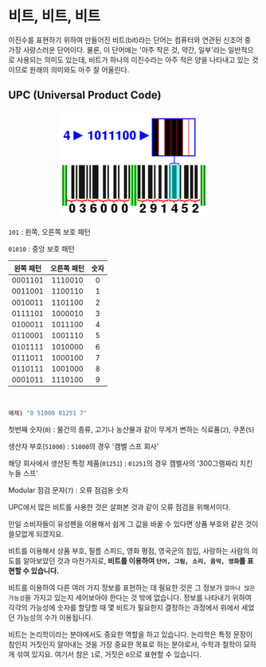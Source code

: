 # 비트, 비트, 비트

이진수를 표현하기 위하여 만들어진 비트(bit)라는 단어는 컴퓨터와 연관된 신조어 중 가장 사랑스러운 단어이다. 물론, 이 단어에는 '아주 작은 것, 약간, 일부'라는 일반적으로 사용되는 의미도 있는데, 비트가 하나의 이진수라는 아주 적은 양을 나타내고 있는 것이므로 원래의 의미와도 아주 잘 어울린다.

## UPC (Universal Product Code)

<p align="center">
  <img width="60%" src="./ch9_upc.png">
</p>

`101` : 왼쪽, 오른쪽 보호 패턴

`01010` : 중앙 보호 패턴

| 왼쪽 패턴 | 오른쪽 패턴 | 숫자 |
| :-------: | :---------: | :--: |
|  0001101  |   1110010   |  0   |
|  0011001  |   1100110   |  1   |
|  0010011  |   1101100   |  2   |
|  0111101  |   1000010   |  3   |
|  0100011  |   1011100   |  4   |
|  0110001  |   1001110   |  5   |
|  0101111  |   1010000   |  6   |
|  0111011  |   1000100   |  7   |
|  0110111  |   1001000   |  8   |
|  0001011  |   1110100   |  9   |

<br/>

```bash
예제) "0 51000 01251 7"
```

첫번째 숫자(`0`) : 물건의 종류, 고기나 농산물과 같이 무게가 변하는 식료품(`2`), 쿠폰(`5`)

생산자 부호(`51000`) : `51000`의 경우 '캠벨 스프 회사'

해당 회사에서 생산된 특정 제품(`01251`) : `01251`의 경우 캠벨사의 '300그램짜리 치킨 누들 스프'

Modular 점검 문자(`7`) : 오류 점검용 숫자

UPC에서 많은 비트를 사용한 것은 살펴본 것과 같이 오류 점검을 위해서이다.

만일 소비자들이 유성펜을 이용해서 쉽게 그 값을 바꿀 수 있다면 상품 부호와 같은 것이 쓸모없게 되겠지요.

비트를 이용해서 상품 부호, 필름 스피드, 영화 평점, 영국군의 침입, 사랑하는 사람의 의도를 알아보았던 것과 마찬가지로, **비트를 이용하여 `단어, 그림, 소리, 음악, 영화`를 표현할 수 있습니다.**

비트를 이용하여 다른 여러 가지 정보를 표현하는 데 필요한 것은 그 정보가 `얼마나 많은 가능성`을 가지고 있는지 세어보아야 한다는 것 밖에 없습니다. 정보를 나타내기 위하여 각각의 가능성에 숫자를 할당할 때 몇 비트가 필요한지 결정하는 과정에서 위에서 세었던 가능성의 수가 이용됩니다.

비트는 논리학이라는 분야에서도 중요한 역할을 하고 있습니다. 논리학은 특정 문장이 참인지 거짓인지 알아내는 것을 가장 중요한 목표로 하는 분야로서, 수학과 철학이 묘하게 섞여 있지요. 여기서 참은 `1`로, 거짓은 `0`으로 표현할 수 있습니다.
